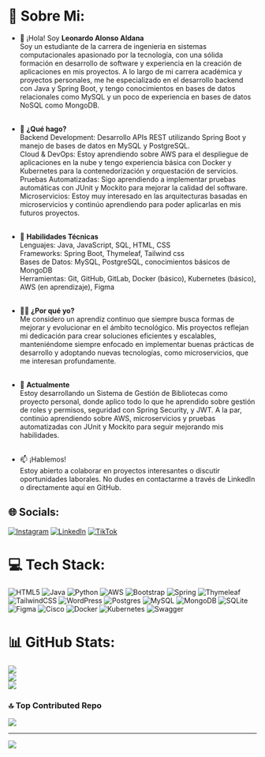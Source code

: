# 💫 Sobre Mi:
* 👋 ¡Hola! Soy **Leonardo Alonso Aldana**
<br>Soy un estudiante de la carrera de ingenieria en sistemas computacionales apasionado por la tecnología, con una sólida formación en desarrollo de software y experiencia en la creación de aplicaciones en mis proyectos. A lo largo de mi carrera académica y proyectos personales, me he especializado en el desarrollo backend con Java y Spring Boot, y tengo conocimientos en bases de datos relacionales como MySQL y un poco de experiencia en bases de datos NoSQL como MongoDB.<br><br>

* 🌟 **¿Qué hago?**
<br>Backend Development: Desarrollo APIs REST utilizando Spring Boot y manejo de bases de datos en MySQL y PostgreSQL.<br>Cloud & DevOps: Estoy aprendiendo sobre AWS para el despliegue de aplicaciones en la nube y tengo experiencia básica con Docker y Kubernetes para la contenedorización y orquestación de servicios.<br>Pruebas Automatizadas: Sigo aprendiendo a implementar pruebas automáticas con JUnit y Mockito para mejorar la calidad del software.<br>Microservicios: Estoy muy interesado en las arquitecturas basadas en microservicios y continúo aprendiendo para poder aplicarlas en mis futuros proyectos.<br><br>

* 🚀 **Habilidades Técnicas**
<br>Lenguajes: Java, JavaScript, SQL, HTML, CSS<br>Frameworks: Spring Boot, Thymeleaf, Tailwind css<br>Bases de Datos: MySQL, PostgreSQL, conocimientos básicos de MongoDB<br>Herramientas: Git, GitHub, GitLab, Docker (básico), Kubernetes (básico), AWS (en aprendizaje), Figma<br><br>

* 🧑‍💻 **¿Por qué yo?**
<br>Me considero un aprendiz continuo que siempre busca formas de mejorar y evolucionar en el ámbito tecnológico. Mis proyectos reflejan mi dedicación para crear soluciones eficientes y escalables, manteniéndome siempre enfocado en implementar buenas prácticas de desarrollo y adoptando nuevas tecnologías, como microservicios, que me interesan profundamente.<br><br>

* 🌱 **Actualmente**
<br>Estoy desarrollando un Sistema de Gestión de Bibliotecas como proyecto personal, donde aplico todo lo que he aprendido sobre gestión de roles y permisos, seguridad con Spring Security, y JWT. A la par, continúo aprendiendo sobre AWS, microservicios y pruebas automatizadas con JUnit y Mockito para seguir mejorando mis habilidades.<br><br>

* 📫 ¡Hablemos!
<br>Estoy abierto a colaborar en proyectos interesantes o discutir oportunidades laborales. No dudes en contactarme a través de LinkedIn o directamente aquí en GitHub.


## 🌐 Socials:
[![Instagram](https://img.shields.io/badge/Instagram-%23E4405F.svg?logo=Instagram&logoColor=white)](https://instagram.com/leonard_developer) [![LinkedIn](https://img.shields.io/badge/LinkedIn-%230077B5.svg?logo=linkedin&logoColor=white)](https://www.linkedin.com/in/leonardoalonsoaldana/) [![TikTok](https://img.shields.io/badge/TikTok-%23000000.svg?logo=TikTok&logoColor=white)](https://tiktok.com/@leonard_developer) 

# 💻 Tech Stack:
![HTML5](https://img.shields.io/badge/html5-%23E34F26.svg?style=for-the-badge&logo=html5&logoColor=white) ![Java](https://img.shields.io/badge/java-%23ED8B00.svg?style=for-the-badge&logo=openjdk&logoColor=white) ![Python](https://img.shields.io/badge/python-3670A0?style=for-the-badge&logo=python&logoColor=ffdd54) ![AWS](https://img.shields.io/badge/AWS-%23FF9900.svg?style=for-the-badge&logo=amazon-aws&logoColor=white) ![Bootstrap](https://img.shields.io/badge/bootstrap-%238511FA.svg?style=for-the-badge&logo=bootstrap&logoColor=white) ![Spring](https://img.shields.io/badge/spring-%236DB33F.svg?style=for-the-badge&logo=spring&logoColor=white) ![Thymeleaf](https://img.shields.io/badge/Thymeleaf-%23005C0F.svg?style=for-the-badge&logo=Thymeleaf&logoColor=white) ![TailwindCSS](https://img.shields.io/badge/tailwindcss-%2338B2AC.svg?style=for-the-badge&logo=tailwind-css&logoColor=white) ![WordPress](https://img.shields.io/badge/WordPress-%23117AC9.svg?style=for-the-badge&logo=WordPress&logoColor=white) ![Postgres](https://img.shields.io/badge/postgres-%23316192.svg?style=for-the-badge&logo=postgresql&logoColor=white) ![MySQL](https://img.shields.io/badge/mysql-4479A1.svg?style=for-the-badge&logo=mysql&logoColor=white) ![MongoDB](https://img.shields.io/badge/MongoDB-%234ea94b.svg?style=for-the-badge&logo=mongodb&logoColor=white) ![SQLite](https://img.shields.io/badge/sqlite-%2307405e.svg?style=for-the-badge&logo=sqlite&logoColor=white) ![Figma](https://img.shields.io/badge/figma-%23F24E1E.svg?style=for-the-badge&logo=figma&logoColor=white) ![Cisco](https://img.shields.io/badge/cisco-%23049fd9.svg?style=for-the-badge&logo=cisco&logoColor=black) ![Docker](https://img.shields.io/badge/docker-%230db7ed.svg?style=for-the-badge&logo=docker&logoColor=white) ![Kubernetes](https://img.shields.io/badge/kubernetes-%23326ce5.svg?style=for-the-badge&logo=kubernetes&logoColor=white) ![Swagger](https://img.shields.io/badge/-Swagger-%23Clojure?style=for-the-badge&logo=swagger&logoColor=white)
# 📊 GitHub Stats:
![](https://github-readme-stats.vercel.app/api?username=Leonard-ssj&theme=aura&hide_border=false&include_all_commits=true&count_private=false)<br/>
![](https://github-readme-streak-stats.herokuapp.com/?user=Leonard-ssj&theme=aura&hide_border=false)<br/>
![](https://github-readme-stats.vercel.app/api/top-langs/?username=Leonard-ssj&theme=aura&hide_border=false&include_all_commits=true&count_private=false&layout=compact)

### 🔝 Top Contributed Repo
![](https://github-contributor-stats.vercel.app/api?username=Leonard-ssj&limit=5&theme=aura&combine_all_yearly_contributions=true)

---
[![](https://visitcount.itsvg.in/api?id=Leonard-ssj&icon=2&color=4)](https://visitcount.itsvg.in)

<!-- Proudly created with GPRM ( https://gprm.itsvg.in ) -->
